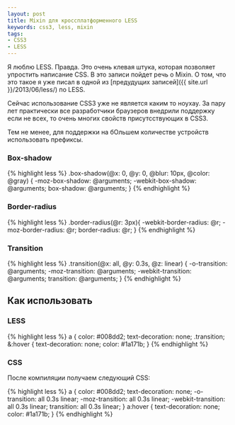 ```yaml
---
layout: post
title: Mixin для кроссплатформенного LESS
keywords: css3, less, mixin
tags:
- CSS3
- LESS
---
```


Я люблю LESS. Правда. Это очень клевая штука, которая позволяет упростить написание CSS.
В это записи пойдет речь о Mixin. О том, что это такое я уже писал в одной из [предудущих записей]({{ site.url }}/2013/06/less/) по LESS.

Сейчас использование CSS3 уже не является каким то ноухау. За пару лет практически все разработчики браузеров внедрили поддержку если не всех, то очень многих свойств присутсствующих в CSS3.

Тем не менее, для поддержки на бОльшем количестве устройств использовать префиксы.

### Box-shadow

{% highlight less %}
.box-shadow(@x: 0, @y: 0, @blur: 10px, @color: @gray) {
     -moz-box-shadow: @arguments;
  -webkit-box-shadow: @arguments;
          box-shadow: @arguments;
}
{% endhighlight %}

### Border-radius
  {% highlight less %}
.border-radius(@r: 3px){
  -webkit-border-radius: @r;
     -moz-border-radius: @r;
          border-radius: @r;
}
{% endhighlight %}

### Transition

{% highlight less %}
.transition(@x: all, @y: 0.3s, @z: linear) {
       -o-transition: @arguments;
     -moz-transition: @arguments;
  -webkit-transition: @arguments;
          transition: @arguments;
}
{% endhighlight %}

## Как использовать

### LESS
{% highlight less %}
a {
    color: #008dd2;
    text-decoration: none;
    .transition;
    &:hover {
        text-decoration: none;
        color: #1a171b;
    }
{% endhighlight %}

### CSS

После компиляции получаем следующий CSS:

{% highlight less %}
a {
    color: #008dd2;
    text-decoration: none;
         -o-transition: all 0.3s linear;
       -moz-transition: all 0.3s linear;
    -webkit-transition: all 0.3s linear;
            transition: all 0.3s linear;
}
a:hover {
    text-decoration: none;
    color: #1a171b;
}
{% endhighlight %}